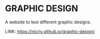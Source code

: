 # GRAPHIC DESIGN

A website to test different graphic designs.

LINK: https://nicriv.github.io/graphic-design/
